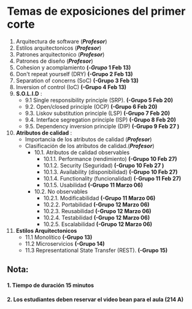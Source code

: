 # Temas de exposiciones del primer corte

1. Arquitectura de software (***Profesor***)
2. Estilos arquitectonicos (***Profesor***)
3. Patrones arquitectonico (***Profesor***)
4. Patrones de diseño (***Profesor***)
5. Cohesion y acomplamiento **(-*Grupo* 1  Feb 13)**
6. Don't repeat yourself (DRY) **(-Grupo 2 Feb 13)**
7. Separation of concerns (SoC) **(-Grupo 3 Feb 13)**
8. Inversion of control (IoC) **(-Grupo 4  Feb 13)**
9. **S.O.L.I.D** :
   - 9.1  Single responsibility principle (SRP). **(-Grupo 5 Feb 20)**
   - 9.2. Open/closed principle (OCP) **(-Grupo 6 Feb 20)**
   - 9.3. Liskov substitution principle (LSP) **(-Grupo 7 Feb 20)**
   - 9.4. Interface segregation principle (ISP) **(-Grupo 8 Feb 20)**
   - 9.5. Dependency inversion principle (DIP) **(-Grupo 9 Feb 27 )**
10. **Atributos de calidad** :
    - Importancia de los atributos de calidad (***Profesor***)
    - Clasificación de los atributos de calidad.(***Profesor***)
      - 10.1. Atributos de calidad observables
           - 10.1.1. Performance (rendimiento) **(-Grupo 10 Feb 27)**
           - 10.1.2. Security (Seguridad) **(-Grupo 10 Feb 27 )**
           - 10.1.3. Availability (disponibilidad)  **(-Grupo 10 Feb 27)**
           - 10.1.4. Functionality (funcionalidad)  **(-Grupo 11 Feb 27)**
           - 10.1.5. Usabilidad  **(-Grupo 11 Marzo 06)**
      - 10.2. No observables 
           - 10.2.1. Modificabilidad  **(-Grupo 11 Marzo 06)**
           - 10.2.2. Portabilidad  **(-Grupo 12 Marzo 06)**
           - 10.2.3. Reusabilidad  **(-Grupo 12 Marzo 06)**
           - 10.2.4. Testabilidad   **(-Grupo 12 Marzo 06)**
           - 10.2.5. Escalabilidad   **(-Grupo 12 Marzo 06)**
11. **Estilos Arquitectonicos**
     - 11.1 Monolítico **(-Grupo 13)**
     - 11.2 Microservicios **(-Grupo 14)**
     - 11.3 Representational State Transfer (REST). **(-Grupo 15)**
 
 ## Nota:
 #### 1. Tiempo de duración 15 minutos
 #### 2. Los estudiantes deben reservar el video bean para el aula (214 A)
 


